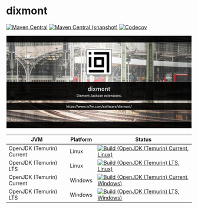 dixmont
===

[![Maven Central](https://img.shields.io/maven-central/v/com.io7m.dixmont/com.io7m.dixmont.svg?style=flat-square)](http://search.maven.org/#search%7Cga%7C1%7Cg%3A%22com.io7m.dixmont%22)
[![Maven Central (snapshot)](https://img.shields.io/nexus/s/https/s01.oss.sonatype.org/com.io7m.dixmont/com.io7m.dixmont.svg?style=flat-square)](https://s01.oss.sonatype.org/content/repositories/snapshots/com/io7m/dixmont/)
[![Codecov](https://img.shields.io/codecov/c/github/io7m/dixmont.svg?style=flat-square)](https://codecov.io/gh/io7m/dixmont)

![dixmont](./src/site/resources/dixmont.jpg?raw=true)

| JVM | Platform | Status |
|-----|----------|--------|
| OpenJDK (Temurin) Current | Linux | [![Build (OpenJDK (Temurin) Current, Linux)](https://img.shields.io/github/actions/workflow/status/io7m/dixmont/main.linux.temurin.current.yml)](https://github.com/io7m/dixmont/actions?query=workflow%3Amain.linux.temurin.current)|
| OpenJDK (Temurin) LTS | Linux | [![Build (OpenJDK (Temurin) LTS, Linux)](https://img.shields.io/github/actions/workflow/status/io7m/dixmont/main.linux.temurin.lts.yml)](https://github.com/io7m/dixmont/actions?query=workflow%3Amain.linux.temurin.lts)|
| OpenJDK (Temurin) Current | Windows | [![Build (OpenJDK (Temurin) Current, Windows)](https://img.shields.io/github/actions/workflow/status/io7m/dixmont/main.windows.temurin.current.yml)](https://github.com/io7m/dixmont/actions?query=workflow%3Amain.windows.temurin.current)|
| OpenJDK (Temurin) LTS | Windows | [![Build (OpenJDK (Temurin) LTS, Windows)](https://img.shields.io/github/actions/workflow/status/io7m/dixmont/main.windows.temurin.lts.yml)](https://github.com/io7m/dixmont/actions?query=workflow%3Amain.windows.temurin.lts)|
